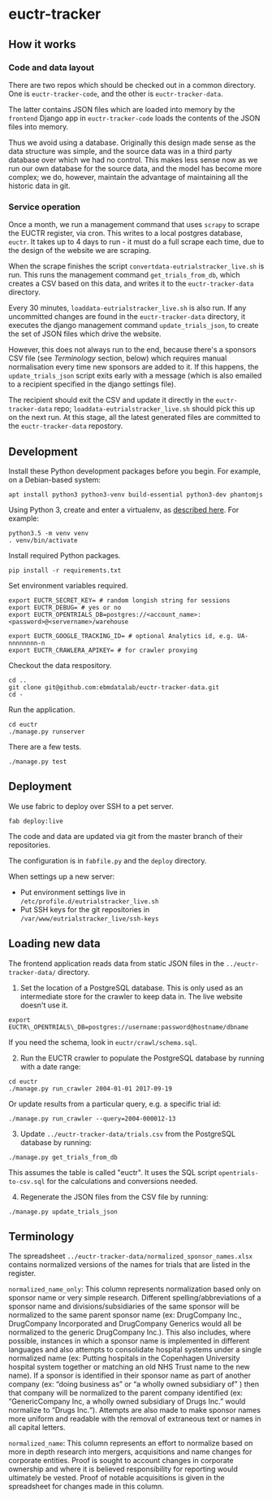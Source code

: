 # euctr-tracker

## How it works

### Code and data layout

There are two repos which should be checked out in a common directory.
One is `euctr-tracker-code`, and the other is `euctr-tracker-data`.

The latter contains JSON files which are loaded into memory by the
`frontend` Django app in `euctr-tracker-code` loads the contents of
the JSON files into memory.

Thus we avoid using a database. Originally this design made sense as
the data structure was simple, and the source data was in a third
party database over which we had no control.  This makes less sense
now as we run our own database for the source data, and the model has
become more complex; we do, however, maintain the advantage of
maintaining all the historic data in git.

### Service operation

Once a month, we run a management command that uses `scrapy` to scrape
the EUCTR register, via cron.  This writes to a local postgres
database, `euctr`.  It takes up to 4 days to run - it must do a full
scrape each time, due to the design of the website we are scraping.

When the scrape finishes the script
`convertdata-eutrialstracker_live.sh` is run. This runs the management
command `get_trials_from_db`, which creates a CSV based on this data,
and writes it to the `euctr-tracker-data` directory.

Every 30 minutes, `loaddata-eutrialstracker_live.sh` is also run. If
any uncommitted changes are found in the `euctr-tracker-data`
directory, it executes the django management command
`update_trials_json`, to create the set of JSON files which drive the
website.

However, this does not always run to the end, because there's a
sponsors CSV file (see *Terminology* section, below) which requires
manual normalisation every time new sponsors are added to it. If this
happens, the `update_trials_json` script exits early with a message
(which is also emailed to a recipient specified in the django settings
file).

The recipient should exit the CSV and update it directly in the
`euctr-tracker-data` repo; `loaddata-eutrialstracker_live.sh` should
pick this up on the next run.  At this stage, all the latest generated
files are committed to the `euctr-tracker-data` repostory.


## Development

Install these Python development packages before you begin. For
example, on a Debian-based system:

```
apt install python3 python3-venv build-essential python3-dev phantomjs
```

Using Python 3, create and enter a virtualenv, as [described
here](https://docs.djangoproject.com/en/1.10/intro/contributing/).
For example:

```
python3.5 -m venv venv
. venv/bin/activate
```

Install required Python packages.

```
pip install -r requirements.txt
```

Set environment variables required.

```
export EUCTR_SECRET_KEY= # random longish string for sessions
export EUCTR_DEBUG= # yes or no
export EUCTR_OPENTRIALS_DB=postgres://<account_name>:<password>@<servername>/warehouse

export EUCTR_GOOGLE_TRACKING_ID= # optional Analytics id, e.g. UA-nnnnnnnn-n
export EUCTR_CRAWLERA_APIKEY= # for crawler proxying
```

Checkout the data respository.

```
cd ..
git clone git@github.com:ebmdatalab/euctr-tracker-data.git
cd -
```
Run the application.

```
cd euctr
./manage.py runserver
```

There are a few tests.

```
./manage.py test
```

## Deployment

We use fabric to deploy over SSH to a pet server.

```
fab deploy:live
```

The code and data are updated via git from the master branch
of their repositories.

The configuration is in `fabfile.py` and the `deploy` directory.

When settings up a new server:
* Put environment settings live in `/etc/profile.d/eutrialstracker_live.sh`
* Put SSH keys for the git repositories in `/var/www/eutrialstracker_live/ssh-keys`


## Loading new data

The frontend application reads data from static JSON files in
the `../euctr-tracker-data/` directory.

1. Set the location of a PostgreSQL database. This is only used as
an intermediate store for the crawler to keep data in. The live website
doesn't use it.

```
export EUCTR\_OPENTRIALS\_DB=postgres://username:password@hostname/dbname
```

If you need the schema, look in `euctr/crawl/schema.sql`.

2. Run the EUCTR crawler to populate the PostgreSQL database by running
with a date range:

```
cd euctr
./manage.py run_crawler 2004-01-01 2017-09-19
```

Or update results from a particular query, e.g. a specific trial id:

```
./manage.py run_crawler --query=2004-000012-13
```

3. Update `../euctr-tracker-data/trials.csv` from the PostgreSQL
database by running:

```
./manage.py get_trials_from_db
```

This assumes the table is called "euctr". It uses the SQL script
`opentrials-to-csv.sql` for the calculations and conversions needed.

4. Regenerate the JSON files from the CSV file by running:

```
./manage.py update_trials_json
```


## Terminology

The spreadsheet `../euctr-tracker-data/normalized_sponsor_names.xlsx` contains
normalized versions of the names for trials that are listed in the register.

`normalized_name_only`: This column represents normalization based only on
sponsor name or very simple research. Different spelling/abbreviations of a
sponsor name and divisions/subsidiaries of the same sponsor will be normalized
to the same parent sponsor name (ex: DrugCompany Inc., DrugCompany Incorporated
and DrugCompany Generics would all be normalized to the generic DrugCompany
Inc.). This also includes, where possible, instances in which a sponsor name is
implemented in different languages and also attempts to consolidate hospital
systems under a single normalized name (ex: Putting hospitals in the Copenhagen
University hospital system together or matching an old NHS Trust name to the
new name). If a sponsor is identified in their sponsor name as part of another
company (ex: “doing business as” or “a wholly owned subsidiary of” ) then that
company will be normalized to the parent company identified (ex:
“GenericCompany Inc, a wholly owned subsidiary of Drugs Inc.” would normalize
to “Drugs Inc.“). Attempts are also made to make sponsor names more uniform and
readable with the removal of extraneous text or names in all capital letters.

`normalized_name`: This column represents an effort to normalize based on more in
depth research into mergers, acquisitions and name changes for corporate
entities. Proof is sought to account changes in corporate ownership and where
it is believed responsibility for reporting would ultimately be vested. Proof
of notable acquisitions is given in the spreadsheet for changes made in this
column.
